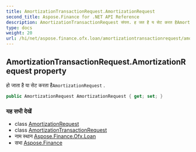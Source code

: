 ```yaml
---
title: AmortizationTransactionRequest.AmortizationRequest
second_title: Aspose.Finance for .NET API Reference
description: AmortizationTransactionRequest संपत्त. ह जत है य सेट करत हैAmortizationRequest .
type: docs
weight: 20
url: /hi/net/aspose.finance.ofx.loan/amortizationtransactionrequest/amortizationrequest/
---
```

## AmortizationTransactionRequest.AmortizationRequest property

हो जाता है या सेट करता है`AmortizationRequest` .

```csharp
public AmortizationRequest AmortizationRequest { get; set; }
```

### यह सभी देखें

* class [AmortizationRequest](../../amortizationrequest/)
* class [AmortizationTransactionRequest](../)
* नाम स्थान [Aspose.Finance.Ofx.Loan](../../amortizationtransactionrequest/)
* सभा [Aspose.Finance](../../../)


